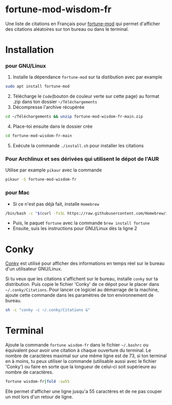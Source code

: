 # fortune-mod-wisdom-fr
Une liste de citations en Français pour [fortune-mod](https://github.com/shlomif/fortune-mod) qui permet d'afficher des citations aléatoires sur ton bureau ou dans le terminal.



# Installation
### pour GNU/Linux
1. Installe la dépendance `fortune-mod` sur ta distibution avec par example
```sh
sudo apt install fortune-mod
```
2. Télécharge le `Code`(bouton de couleur verte sur cette page) au format .zip dans ton dossier `~/Téléchargements`
3. Décompresse l'archive récupérée
```sh
cd ~/Téléchargements && unzip fortune-mod-wisdom-fr-main.zip
```
4. Place-toi ensuite dans le dossier crée
```sh
cd fortune-mod-wisdom-fr-main
```
5. Exécute la commande `./install.sh` pour installer les citations

### Pour Archlinux et ses dérivées qui utilisent le dépot de l'AUR
Utilise par example `pikaur` avec la commande
```sh
pikaur -S fortune-mod-wisdom-fr
```

### pour Mac
* Si ce n'est pas déjà fait, installe `Homebrew`
```sh
/bin/bash -c "$(curl -fsSL https://raw.githubusercontent.com/Homebrew/install/HEAD/install.sh)"
```
* Puis, le paquet `fortune` avec la commande `brew install fortune`
* Ensuite, suis les instructions pour GNU/Linux dès la ligne 2



# Conky

[Conky](https://github.com/brndnmtthws/conky) est utilisé pour afficher des informations en temps réel sur le bureau d'un utilisateur GNU/Linux.

Si tu veux que les citations s'affichent sur le bureau, installe `conky` sur ta distribution. Puis copie le fichier 'Conky' de ce dépot pour le placer dans `~/.conky/Citations`.
Pour lancer ce logiciel au démarrage de la machine, ajoute cette commande dans les paramètres de ton environnement de bureau.
```sh
sh -c "conky -c ~/.conky/Citations &"
```



# Terminal

Ajoute la commande `fortune wisdom-fr` dans le fichier `~/.bashrc` ou équivalent pour avoir une citation à chaque ouverture du terminal.
Le nombre de caractères maximal sur une même ligne est de 73, si ton terminal en à moins, tu peux utiliser la commande (utilisable aussi avec le fichier 'Conky') ou faire en sorte que la longueur de celui-ci soit supérieure au nombre de caractères.
```sh
fortune wisdom-fr|fold -sw55
```
Elle permet d'afficher une ligne jusqu'a 55 caractères et de ne pas couper un mot lors d'un retour de ligne.
